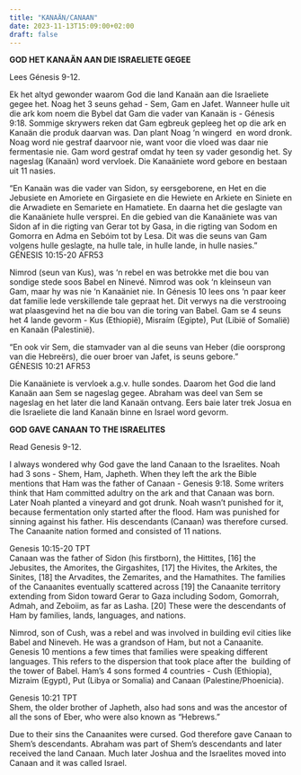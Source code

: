 ```yaml
---
title: "KANAÄN/CANAAN"
date: 2023-11-13T15:09:00+02:00
draft: false
---
```

<html>
 <head></head>
 <body>
  <p><strong>GOD HET KANAÄN AAN DIE ISRAELIETE GEGEE</strong></p>
  <p>Lees Génesis 9-12.</p>
  <p>Ek het altyd gewonder waarom God die land Kanaän aan die Israeliete gegee het. Noag het 3 seuns gehad - Sem, Gam en Jafet. Wanneer hulle uit die ark kom noem die Bybel dat Gam die vader van Kanaän is - Génesis 9:18. Sommige skrywers reken dat Gam egbreuk gepleeg het op die ark en Kanaän die produk daarvan was. Dan plant Noag ‘n wingerd &nbsp;en word dronk. Noag word nie gestraf daarvoor nie, want voor die vloed was daar nie fermentasie nie. Gam word gestraf omdat hy teen sy vader gesondig het. Sy nageslag (Kanaän) word vervloek. Die Kanaäniete word gebore en bestaan uit 11 nasies.</p>
  <p>“En Kanaän was die vader van Sidon, sy eersgeborene, en Het en die Jebusiete en Amoriete en Girgasiete en die Hewiete en Arkiete en Siniete en die Arwadiete en Semariete en Hamatiete. En daarna het die geslagte van die Kanaäniete hulle versprei. En die gebied van die Kanaäniete was van Sidon af in die rigting van Gerar tot by Gasa, in die rigting van Sodom en Gomorra en Adma en Sebóim tot by Lesa. Dit was die seuns van Gam volgens hulle geslagte, na hulle tale, in hulle lande, in hulle nasies.”<br>‭‭GÉNESIS‬ ‭10‬:‭15‬-‭20‬ ‭AFR53‬‬</p>
  <p>Nimrod (seun van Kus), was ‘n rebel en was betrokke met die bou van sondige stede soos Babel en Ninevé. Nimrod was ook ‘n kleinseun van Gam, maar hy was nie ‘n Kanaäniet nie. In Génesis 10 lees ons ‘n paar keer dat familie lede verskillende tale gepraat het. Dit verwys na die verstrooing wat plaasgevind het na die bou van die toring van Babel. Gam se 4 seuns het 4 lande gevorm - Kus (Ethiopië), Misraím (Egipte), Put (Libië of Somalië) en Kanaän (Palestinië).</p>
  <p>“En ook vir Sem, die stamvader van al die seuns van Heber (die oorsprong van die Hebreërs), die ouer broer van Jafet, is seuns gebore.”<br>‭‭GÉNESIS‬ ‭10‬:‭21‬ ‭AFR53‬‬</p>
  <p>Die Kanaäniete is vervloek a.g.v. hulle sondes. Daarom het God die land Kanaän aan Sem se nageslag gegee. Abraham was deel van Sem se nageslag en het later die land Kanaän ontvang. Eers baie later trek Josua en die Israeliete die land Kanaän binne en Israel word gevorm.</p>
  <p><strong>GOD GAVE CANAAN TO THE ISRAELITES</strong></p>
  <p>Read Genesis 9-12.</p>
  <p>I always wondered why God gave the land Canaan to the Israelites. Noah had 3 sons - Shem, Ham, Japheth. When they left the ark the Bible mentions that Ham was the father of Canaan - Genesis 9:18. Some writers think that Ham committed adultry on the ark and that Canaan was born. Later Noah planted a vineyard and got drunk. Noah wasn’t punished for it, because fermentation only started after the flood. Ham was punished for sinning against his father. His descendants (Canaan) was therefore cursed. The Canaanite nation formed and consisted of 11 nations.</p>
  <p>Genesis 10:15-20 TPT<br>Canaan was the father of Sidon (his firstborn), the Hittites, [16] the Jebusites, the Amorites, the Girgashites, [17] the Hivites, the Arkites, the Sinites, [18] the Arvadites, the Zemarites, and the Hamathites. The families of the Canaanites eventually scattered across [19] the Canaanite territory extending from Sidon toward Gerar to Gaza including Sodom, Gomorrah, Admah, and Zeboiim, as far as Lasha. [20] These were the descendants of Ham by families, lands, languages, and nations.</p>
  <p>Nimrod, son of Cush, was a rebel and was involved in building evil cities like Babel and Nineveh. He was a grandson of Ham, but not a Canaanite. Genesis 10 mentions a few times that families were speaking different languages. This refers to the dispersion that took place after the &nbsp;building of the tower of Babel. Ham’s 4 sons formed 4 countries - Cush (Ethiopia), Mizraim (Egypt), Put (Libya or Somalia) and Canaan (Palestine/Phoenicia).</p>
  <p>Genesis 10:21 TPT<br>Shem, the older brother of Japheth, also had sons and was the ancestor of all the sons of Eber, who were also known as “Hebrews.”</p>
  <p>Due to their sins the Canaanites were cursed. God therefore gave Canaan to Shem’s descendants. Abraham was part of Shem’s descendants and later received the land Canaan. Much later Joshua and the Israelites moved into Canaan and it was called Israel.</p>
 </body>
</html>